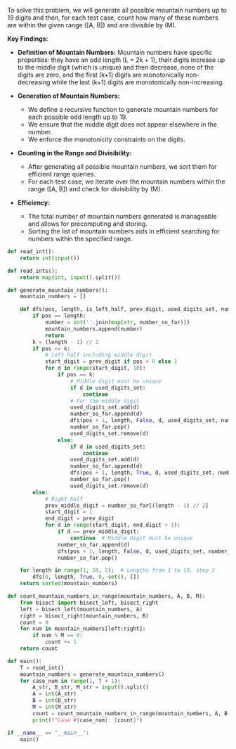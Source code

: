 To solve this problem, we will generate all possible mountain numbers up to 19 digits and then, for each test case, count how many of these numbers are within the given range \([A, B]\) and are divisible by \(M\).

**Key Findings:**

- **Definition of Mountain Numbers:** Mountain numbers have specific properties: they have an odd length \(L = 2k + 1\), their digits increase up to the middle digit (which is unique) and then decrease, none of the digits are zero, and the first \(k+1\) digits are monotonically non-decreasing while the last \(k+1\) digits are monotonically non-increasing.
  
- **Generation of Mountain Numbers:**
  - We define a recursive function to generate mountain numbers for each possible odd length up to 19.
  - We ensure that the middle digit does not appear elsewhere in the number.
  - We enforce the monotonicity constraints on the digits.

- **Counting in the Range and Divisibility:**
  - After generating all possible mountain numbers, we sort them for efficient range queries.
  - For each test case, we iterate over the mountain numbers within the range \([A, B]\) and check for divisibility by \(M\).

- **Efficiency:**
  - The total number of mountain numbers generated is manageable and allows for precomputing and storing.
  - Sorting the list of mountain numbers aids in efficient searching for numbers within the specified range.

```python
def read_int():
    return int(input())

def read_ints():
    return map(int, input().split())

def generate_mountain_numbers():
    mountain_numbers = []

    def dfs(pos, length, is_left_half, prev_digit, used_digits_set, number_so_far):
        if pos == length:
            number = int(''.join(map(str, number_so_far)))
            mountain_numbers.append(number)
            return
        k = (length - 1) // 2
        if pos <= k:
            # Left half including middle digit
            start_digit = prev_digit if pos > 0 else 1
            for d in range(start_digit, 10):
                if pos == k:
                    # Middle digit must be unique
                    if d in used_digits_set:
                        continue
                    # For the middle digit
                    used_digits_set.add(d)
                    number_so_far.append(d)
                    dfs(pos + 1, length, False, d, used_digits_set, number_so_far)
                    number_so_far.pop()
                    used_digits_set.remove(d)
                else:
                    if d in used_digits_set:
                        continue
                    used_digits_set.add(d)
                    number_so_far.append(d)
                    dfs(pos + 1, length, True, d, used_digits_set, number_so_far)
                    number_so_far.pop()
                    used_digits_set.remove(d)
        else:
            # Right half
            prev_middle_digit = number_so_far[(length - 1) // 2]
            start_digit = 1
            end_digit = prev_digit
            for d in range(start_digit, end_digit + 1):
                if d == prev_middle_digit:
                    continue  # Middle digit must be unique
                number_so_far.append(d)
                dfs(pos + 1, length, False, d, used_digits_set, number_so_far)
                number_so_far.pop()

    for length in range(1, 20, 2):  # Lengths from 1 to 19, step 2
        dfs(0, length, True, 0, set(), [])
    return sorted(mountain_numbers)

def count_mountain_numbers_in_range(mountain_numbers, A, B, M):
    from bisect import bisect_left, bisect_right
    left = bisect_left(mountain_numbers, A)
    right = bisect_right(mountain_numbers, B)
    count = 0
    for num in mountain_numbers[left:right]:
        if num % M == 0:
            count += 1
    return count

def main():
    T = read_int()
    mountain_numbers = generate_mountain_numbers()
    for case_num in range(1, T + 1):
        A_str, B_str, M_str = input().split()
        A = int(A_str)
        B = int(B_str)
        M = int(M_str)
        count = count_mountain_numbers_in_range(mountain_numbers, A, B, M)
        print(f"Case #{case_num}: {count}")

if __name__ == "__main__":
    main()
```